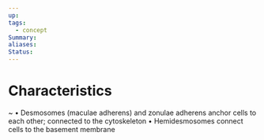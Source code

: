 ```yaml
---
up: 
tags:
  - concept
Summary: 
aliases: 
Status:
---
```

# Characteristics
~
• Desmosomes (maculae adherens) and zonulae adherens anchor cells to each other; connected to the cytoskeleton
• Hemidesmosomes connect cells to the basement membrane